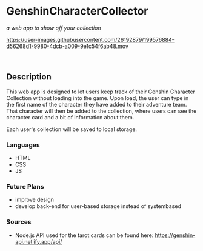 # GenshinCharacterCollector
*a web app to show off your collection*
<br>

https://user-images.githubusercontent.com/26192879/199576884-d56268d1-9980-4dcb-a009-9e1c54f6ab48.mov

<br>

## Description
This web app is designed to let users keep track of their Genshin Character Collection without loading into the game. Upon load, the user can type in the first
name of the character they have added to their adventure team. That character will then be added to the collection, where users can see the character card and 
a bit of information about them.

Each user's collection will be saved to local storage.

### Languages
- HTML
- CSS
- JS

### Future Plans
- improve design
- develop back-end for user-based storage instead of systembased

### Sources
- Node.js API used for the tarot cards can be found here: https://genshin-api.netlify.app/api/
